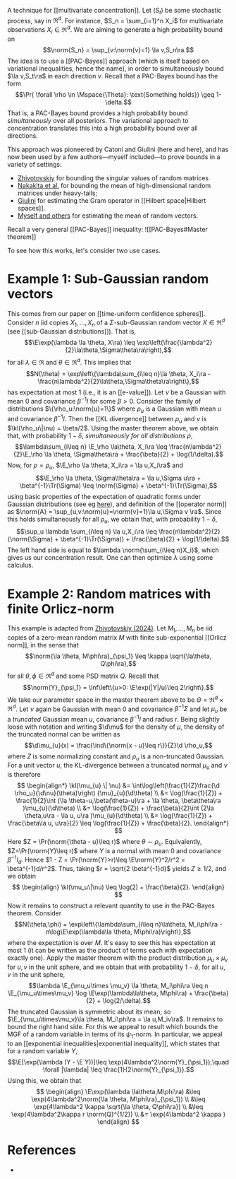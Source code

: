 
A technique for [[multivariate concentration]]. Let $(S_t)$ be some stochastic process, say in $\Re^d$. For instance, $S_n = \sum_{i=1}^n X_i$ for multivariate observations $X_i\in\Re^d$. We are aiming to generate a high probability bound on 
$$\norm{S_n} = \sup_{v:\norm{v}=1} \la v,S_n\ra.$$
The idea is to use a [[PAC-Bayes]] approach (which is itself based on variational inequalities, hence the name), in order to simultaneously bound $\la v,S_t\ra$ in each direction $v$. Recall that a PAC-Bayes bound has the form 
$$\Pr( \forall \rho \in \Mspace{\Theta}: \text{Something holds}) \geq 1-\delta.$$
That is, a PAC-Bayes bound provides a high probability bound _simultaneously_ over all posteriors. The variational approach to concentration translates this into a high probability bound over all directions. 

This approach was pioneered by Catoni and Giulini (here and here), and has now been used by a few authors—myself included—to prove bounds in a variety of settings: 
- [Zhivotovskiy](https://arxiv.org/pdf/2108.08198) for bounding the singular values of random matrices 
- [Nakakita et al.](https://ui.adsabs.harvard.edu/abs/2022arXiv221009756N/abstract) for bounding the mean of high-dimensional random matrices under heavy-tails; 
- [Giulini](https://arxiv.org/pdf/1511.06259) for estimating the Gram operator in [[Hilbert space|Hilbert spaces]]. 
- [Myself and others](https://arxiv.org/abs/2311.08168) for estimating the mean of random vectors. 

Recall a very general [[PAC-Bayes]] inequality: 
![[PAC-Bayes#Master theorem]]

To see how this works, let's consider two use cases. 

# Example 1: Sub-Gaussian random vectors 

This comes from our paper on [[time-uniform confidence spheres]]. Consider $n$ iid copies $X_1,\dots,X_n$ of a $\Sigma$-sub-Gaussian random vector $X\in\Re^d$ (see [[sub-Gaussian distributions]]). That is, 
$$\E\exp(\lambda \la \theta, X\ra) \leq \exp\left(\frac{\lambda^2}{2}\la\theta,\Sigma\theta\ra\right),$$
for all $\lambda\in\Re$ and $\theta\in\Re^d$. This implies that 
$$N(\theta) = \exp\left\{\lambda\sum_{i\leq n}\la \theta, X_i\ra - \frac{n\lambda^2}{2}\la\theta,\Sigma\theta\ra\right\},$$
has expectation at most 1 (i.e., it is an [[e-value]]). Let $\nu$ be a Gaussian with mean 0 and covariance $\beta^{-1}I$ for some $\beta>0$. Consider the family of distributions $\{\rho_u:\norm{u}=1\}$ where $\rho_u$ is a Gaussian with mean $u$ and covariance $\beta^{-1}I$. Then the [[KL divergence]] between $\rho_u$ and $\nu$ is $\kl(\rho_u\|\nu) = \beta/2$. Using the master theorem above, we obtain that, with probability $1-\delta$, _simultaneously for all distributions $\rho$_, 
$$\lambda\sum_{i\leq n} \E_\rho \la\theta, X_i\ra \leq \frac{n\lambda^2}{2}\E_\rho \la \theta, \Sigma\theta\ra + \frac{\beta}{2} + \log(1/\delta).$$
Now, for $\rho=\rho_u$, $\E_\rho \la \theta, X_i\ra = \la u,X_i\ra$ and $$\E_\rho \la \theta, \Sigma\theta\ra = \la u,\Sigma u\ra + \beta^{-1}\Tr(\Sigma) \leq \norm{\Sigma} + \beta^{-1}\Tr(\Sigma),$$using basic properties of the expectation of quadratic forms under Gaussian distributions (see eg [here](https://statproofbook.github.io/P/mean-qf.html)), and definition of the [[operator norm]] as $\norm{A} = \sup_{u,v:\norm{u}=\norm{v}=1}\la u,\Sigma v \ra$. Since this holds simultaneously for all $\rho_u$, we obtain that, with probability $1-\delta$, 
$$\sup_u \lambda \sum_{i\leq n} \la u,X_i\ra \leq \frac{n\lambda^2}{2}(\norm{\Sigma} + \beta^{-1}\Tr(\Sigma)) + \frac{\beta}{2} + \log(1/\delta).$$
The left hand side is equal to $\lambda \norm{\sum_{i\leq n}X_i}$, which gives us our concentration result. One can then optimize $\lambda$ using some calculus. 

# Example 2: Random matrices with finite Orlicz-norm

This example is adapted from [Zhivotovskiy (2024)](https://arxiv.org/pdf/2108.08198). Let $M_1,\dots,M_n$ be iid copies of a zero-mean random matrix $M$ with finite sub-exponential [[Orlicz norm]], in the sense that 
$$\norm{\la \theta, M\phi\ra}_{\psi_1} \leq \kappa \sqrt{\la\theta, Q\phi\ra},$$
for all $\theta, \phi\in\Re^d$ and some PSD matrix $Q$.  Recall that 
$$\norm{Y}_{\psi_1} = \inf\left\{u>0: \E\exp(|Y|/u)\leq 2\right\}.$$
We take our parameter space in the master theorem above to be $\Theta = \Re^d\times \Re^d$. Let $\nu$ again be Gaussian with mean 0 and covariance $\beta^{-1}\Sigma$ and let $\mu_u$ be a _truncated_ Gaussian mean $u$, covariance $\beta^{-1}I$ and radius $r$. Being slightly loose with notation and writing $\d\mu$ for the density of $\mu$, the density of the truncated normal can be written as 
$$\d\mu_{u}(x) = \frac{\ind\{\norm{x - u}\leq r\}}{Z}\d \rho_u,$$
where $Z$ is some normalizing constant and $\rho_u$ is a non-truncated Gaussian. For a unit vector $u$, the KL-divergence between a truncated normal $\mu_u$ and $\nu$ is therefore
$$
\begin{align*}
    \kl(\mu_{u} \| \nu) &= \int\log\left(\frac{1}{Z}\frac{\d \rho_u}{\d\nu}(\theta)\right) {\mu}_{u}(\d\theta) \\ 
    &= \log(\frac{1}{Z}) + \frac{1}{2}\int (\la \theta-u,\beta(\theta-u)\ra + \la  \theta, \beta\theta\ra )\mu_{u}(\d\theta) \\ 
    &= \log(\frac{1}{Z}) + \frac{\beta}{2}\int (2\la \theta,u\ra - \la  u, u\ra )\mu_{u}(\d\theta) \\ 
    &= \log(\frac{1}{Z}) + \frac{\beta\la u, u\ra}{2} \leq  \log(\frac{1}{Z}) + \frac{\beta}{2}. 
\end{align*}
$$
Here $Z = \Pr(\norm{\theta - u}\leq r)$ where $\theta\sim \rho_{u}$. Equivalently, $Z=\Pr(\norm{Y}\leq r)$ where $Y$ is a normal with mean $0$ and covariance $\beta^{-1}I_d$. Hence $1 - Z = \Pr(\norm{Y}>r)\leq \E\norm{Y}^2/r^2 = \beta^{-1}d/r^2$. Thus, taking $r = \sqrt{2 \beta^{-1}d}$ yields $Z\geq 1/2$, and we obtain 
$$
\begin{align}
\kl(\mu_u\|\nu) \leq \log(2) + \frac{\beta}{2}. 
\end{align}
$$
Now it remains to construct a relevant quantity to use in the PAC-Bayes theorem. Consider 
$$N(\theta,\phi) = \exp\left\{\lambda\sum_{i\leq n}\la\theta, M_i\phi\ra - n\log\E\exp(\lambda\la \theta, M\phi\ra)\right\},$$
where the expectation is over $M$. It's easy to see this has expectation at most 1 (it can be written as the product of terms each with expectation exactly one). Apply the master theorem with the product distribution $\mu_u\times \mu_v$ for $u,v$ in the unit sphere, and we obtain that with probability $1-\delta$, for all $u,v$ in the unit sphere, 
$$\lambda \E_{\mu_u\times \mu_v} \la \theta, M_i\phi\ra \leq n \E_{\mu_u\times\mu_v} \log \E\exp(\lambda\la\theta, M\phi\ra) + \frac{\beta}{2} + \log(2/\delta).$$
The truncated Gaussian is symmetric about its mean, so $\E_{\mu_u\times\mu_v}\la \theta, M_i\phi\ra = \la u,M_iv\ra$. It remains to bound the right hand side. For this we appeal to result which bounds the MGF of a random variable in terms of its $\psi_1$-norm. In particular, we appeal to an [[exponential inequalities|exponential inequality]], which states that for a random variable $Y$, 
$$\E[\exp(\lambda (Y - \E Y))]\leq \exp(4\lambda^2\norm{Y}_{\psi_1}),\quad \forall |\lambda| \leq \frac{1}{2\norm{Y}_{\psi_1}}.$$
Using this, we obtain that 
$$
\begin{align}
\E\exp(\lambda \la\theta,M\phi\ra) &\leq \exp(4\lambda^2\norm{\la \theta, M\phi\ra}_{\psi_1}) \\ 
&\leq \exp(4\lambda^2 \kappa \sqrt{\la \theta, Q\phi\ra}) \\ 
&\leq \exp(4\lambda^2\kappa r \norm{Q}^{1/2}) \\ 
&= \exp(4\lambda^2 \kappa )
\end{align}
$$




# References 

- 